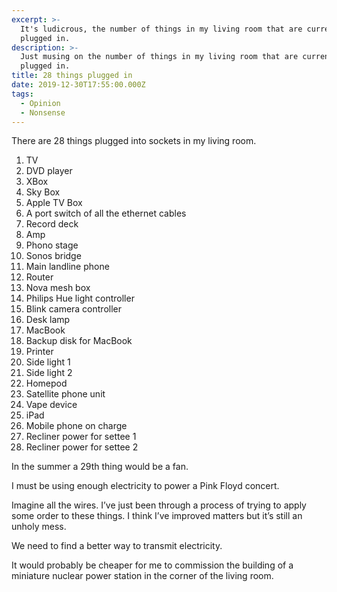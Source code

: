 ```yaml
---
excerpt: >-
  It's ludicrous, the number of things in my living room that are currently
  plugged in.
description: >-
  Just musing on the number of things in my living room that are currently
  plugged in.
title: 28 things plugged in
date: 2019-12-30T17:55:00.000Z
tags:
  - Opinion
  - Nonsense
---
```

There are 28 things plugged into sockets in my living room.

1. TV
2. DVD player
3. XBox
4. Sky Box
5. Apple TV Box
6. A port switch of all the ethernet cables
7. Record deck
8. Amp
9. Phono stage
10. Sonos bridge
11. Main landline phone
12. Router
13. Nova mesh box
14. Philips Hue light controller
15. Blink camera controller
16. Desk lamp
17. MacBook
18. Backup disk for MacBook
19. Printer
20. Side light 1
21. Side light 2
22. Homepod
23. Satellite phone unit
24. Vape device
25. iPad
26. Mobile phone on charge
27. Recliner power for settee 1
28. Recliner power for settee 2

In the summer a 29th thing would be a fan.

I must be using enough electricity to power a Pink Floyd concert.

Imagine all the wires. I’ve just been through a process of trying to apply some order to these things. I think I’ve improved matters but it’s still an unholy mess.

We need to find a better way to transmit electricity.

It would probably be cheaper for me to commission the building of a miniature nuclear power station in the corner of the living room.

